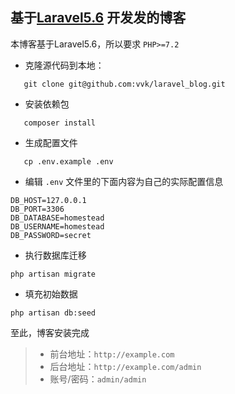 ##  基于[Laravel5.6](https://github.com/laravel/laravel/tree/5.6) 开发发的博客
本博客基于Laravel5.6，所以要求 `PHP>=7.2`
* 克隆源代码到本地：
 ```
    git clone git@github.com:vvk/laravel_blog.git
 ```
* 安装依赖包
 ```
    composer install
 ```
* 生成配置文件
 ```
    cp .env.example .env 
 ```
* 编辑 `.env` 文件里的下面内容为自己的实际配置信息
```
DB_HOST=127.0.0.1
DB_PORT=3306
DB_DATABASE=homestead
DB_USERNAME=homestead
DB_PASSWORD=secret
```
* 执行数据库迁移
```
php artisan migrate
```
* 填充初始数据
```
php artisan db:seed
```

至此，博客安装完成
>* 前台地址：`http://example.com`
>* 后台地址：`http://example.com/admin`
>* 账号/密码：`admin/admin`
